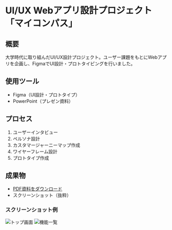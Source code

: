 # UI/UX Webアプリ設計プロジェクト「マイコンパス」

## 概要
大学時代に取り組んだUI/UX設計プロジェクト。ユーザー課題をもとにWebアプリを企画し、FigmaでUI設計・プロトタイピングを行いました。

## 使用ツール
- Figma（UI設計・プロトタイプ）
- PowerPoint（プレゼン資料）

## プロセス
1. ユーザーインタビュー
2. ペルソナ設計
3. カスタマージャーニーマップ作成
4. ワイヤーフレーム設計
5. プロトタイプ作成

## 成果物
- [PDF資料をダウンロード](./マイコンパス_玉串涼夏.pdf)
- スクリーンショット（抜粋）

### スクリーンショット例
![トップ画面](./assets/slide1.png)
![機能一覧](./assets/slide2.png)

